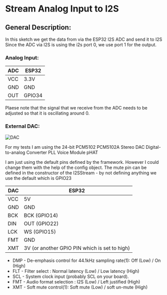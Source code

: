 
# Stream Analog Input to I2S

## General Description:

In this sketch we get the data from via the ESP32 I2S ADC and send it to I2S
Since the ADC via I2S is using the i2s port 0, we use port 1 for the output.

### Analog Input:

| ADC     |  ESP32
| --------| ---------------
| VCC     |  3.3V
| GND     |  GND
| OUT     |  GPIO34

Plaese note that the signal that we receive from the ADC needs to be adjusted so that it is oscillating around 0.

### External DAC:

![DAC](https://pschatzmann.github.io/arduino-audio-tools/resources/dac.jpeg)

For my tests I am using the 24-bit PCM5102 PCM5102A Stereo DAC Digital-to-analog Converter PLL Voice Module pHAT

I am just using the default pins defined by the framework. However I could change them with the help of the config object. The mute pin can be defined in the constructor of the I2SStream - by not defining anything we use the default which is GPIO23

DAC  |	ESP32
-----|----------------
VCC  |	5V
GND  |	GND
BCK  |	BCK (GPIO14)
DIN  |	OUT (GPIO22)
LCK  |	WS (GPIO15)
FMT  |	GND
XMT  |	3V (or another GPIO PIN which is set to high)

- DMP - De-emphasis control for 44.1kHz sampling rate(1): Off (Low) / On (High)
- FLT - Filter select : Normal latency (Low) / Low latency (High)
- SCL - System clock input (probably SCL on your board).
- FMT - Audio format selection : I2S (Low) / Left justified (High)
- XMT - Soft mute control(1): Soft mute (Low) / soft un-mute (High)

